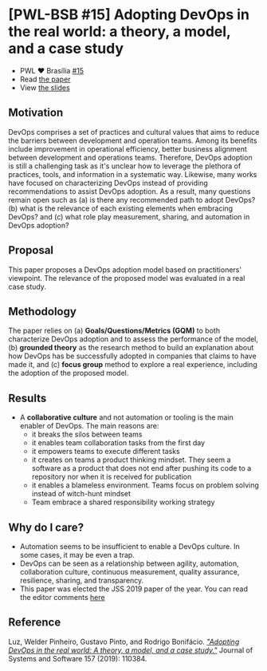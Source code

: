 # [PWL-BSB #15] Adopting DevOps in the real world: a theory, a model, and a case study

- PWL ❤️ Brasília [#15](https://www.meetup.com/papers-we-love-bsb/events/270100554/)
- Read [the paper](https://www.researchgate.net/profile/Gustavo_Pinto3/publication/334653014_Adopting_DevOps_in_the_Real_World_A_Theory_a_Model_and_a_Case_Study/links/5d4173fe4585153e59305add/Adopting-DevOps-in-the-Real-World-A-Theory-a-Model-and-a-Case-Study.pdf)
- View [the slides](pwl-bsb-15-slides.pdf)

## Motivation
DevOps comprises a set of practices and cultural values that aims to reduce the barriers between development and operation teams. Among its benefits include improvement in operational efficiency, better business alignment between development and operations teams. Therefore, DevOps adoption is still a challenging task as it's unclear how to leverage the plethora of practices, tools, and information in a systematic way. Likewise, many works have focused on characterizing DevOps instead of providing recommendations to assist DevOps adoption. As a result, many questions remain open such as (a) is there any recommended path to adopt DevOps? (b) what is the relevance of each existing elements when embracing DevOps? and (c) what role play measurement, sharing, and automation in DevOps adoption?

## Proposal

This paper proposes a DevOps adoption model based on practitioners' viewpoint. The relevance of the proposed model was evaluated in a real case study. 

## Methodology

The paper relies on (a) **Goals/Questions/Metrics (GQM)** to both characterize DevOps adoption and to assess the performance of the model, (b) **grounded theory** as the research method to build an explanation about how DevOps has be successfully adopted in companies that claims to have made it, and (c) **focus group** method to explore a real experience, including the adoption of the proposed model. 

## Results

* A **collaborative culture** and not automation or tooling is the main enabler of DevOps. The main reasons are:
  - it breaks the silos between teams
  - it enables team collaboration tasks from the first day
  - it empowers teams to execute different tasks
  - it creates on teams a product thinking mindset. They seem a software as a product that does not end after pushing its code to a repository nor when it is received for publication
  - it enables a blameless environment. Teams focus on problem solving instead of witch-hunt mindset
  - Team embrace a shared responsibility working strategy

## Why do I care?

  - Automation seems to be insufficient to enable a DevOps culture. In some cases, it may be even a trap.
  - DevOps can be seen as a relationship between agility, automation, collaboration culture, continuous measurement, quality assurance, resilience, sharing, and transparency.
  - This paper was elected the JSS 2019 paper of the year. You can read the editor comments [here](https://www.journals.elsevier.com/journal-of-systems-and-software/news/jss-2019-paper-of-the-year)

## Reference

Luz, Welder Pinheiro, Gustavo Pinto, and Rodrigo Bonifácio. _["Adopting DevOps in the real world: A theory, a model, and a case study."](https://www.researchgate.net/profile/Gustavo_Pinto3/publication/334653014_Adopting_DevOps_in_the_Real_World_A_Theory_a_Model_and_a_Case_Study/links/5d4173fe4585153e59305add/Adopting-DevOps-in-the-Real-World-A-Theory-a-Model-and-a-Case-Study.pdf)_ Journal of Systems and Software 157 (2019): 110384.

 
